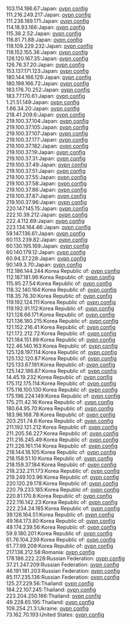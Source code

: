 103.114.186.67:Japan: [ovpn config](vpn/103_114_186_67.ovpn)  
111.216.249.217:Japan: [ovpn config](vpn/111_216_249_217.ovpn)  
111.238.189.171:Japan: [ovpn config](vpn/111_238_189_171.ovpn)  
114.18.93.166:Japan: [ovpn config](vpn/114_18_93_166.ovpn)  
115.38.2.52:Japan: [ovpn config](vpn/115_38_2_52.ovpn)  
116.81.71.88:Japan: [ovpn config](vpn/116_81_71_88.ovpn)  
118.109.229.232:Japan: [ovpn config](vpn/118_109_229_232.ovpn)  
118.152.155.36:Japan: [ovpn config](vpn/118_152_155_36.ovpn)  
126.120.167.35:Japan: [ovpn config](vpn/126_120_167_35.ovpn)  
126.76.37.20:Japan: [ovpn config](vpn/126_76_37_20.ovpn)  
153.137.171.123:Japan: [ovpn config](vpn/153_137_171_123.ovpn)  
180.144.166.129:Japan: [ovpn config](vpn/180_144_166_129.ovpn)  
180.199.166.72:Japan: [ovpn config](vpn/180_199_166_72.ovpn)  
183.176.70.252:Japan: [ovpn config](vpn/183_176_70_252.ovpn)  
183.77.170.61:Japan: [ovpn config](vpn/183_77_170_61.ovpn)  
1.21.51.149:Japan: [ovpn config](vpn/1_21_51_149.ovpn)  
1.66.34.20:Japan: [ovpn config](vpn/1_66_34_20.ovpn)  
218.41.209.6:Japan: [ovpn config](vpn/218_41_209_6.ovpn)  
219.100.37.104:Japan: [ovpn config](vpn/219_100_37_104.ovpn)  
219.100.37.105:Japan: [ovpn config](vpn/219_100_37_105.ovpn)  
219.100.37.107:Japan: [ovpn config](vpn/219_100_37_107.ovpn)  
219.100.37.177:Japan: [ovpn config](vpn/219_100_37_177.ovpn)  
219.100.37.182:Japan: [ovpn config](vpn/219_100_37_182.ovpn)  
219.100.37.19:Japan: [ovpn config](vpn/219_100_37_19.ovpn)  
219.100.37.31:Japan: [ovpn config](vpn/219_100_37_31.ovpn)  
219.100.37.49:Japan: [ovpn config](vpn/219_100_37_49.ovpn)  
219.100.37.51:Japan: [ovpn config](vpn/219_100_37_51.ovpn)  
219.100.37.55:Japan: [ovpn config](vpn/219_100_37_55.ovpn)  
219.100.37.58:Japan: [ovpn config](vpn/219_100_37_58.ovpn)  
219.100.37.86:Japan: [ovpn config](vpn/219_100_37_86.ovpn)  
219.100.37.87:Japan: [ovpn config](vpn/219_100_37_87.ovpn)  
219.100.37.96:Japan: [ovpn config](vpn/219_100_37_96.ovpn)  
220.147.145.15:Japan: [ovpn config](vpn/220_147_145_15.ovpn)  
222.10.39.212:Japan: [ovpn config](vpn/222_10_39_212.ovpn)  
222.4.112.69:Japan: [ovpn config](vpn/222_4_112_69.ovpn)  
223.134.164.46:Japan: [ovpn config](vpn/223_134_164_46.ovpn)  
59.147.136.61:Japan: [ovpn config](vpn/59_147_136_61.ovpn)  
60.113.239.82:Japan: [ovpn config](vpn/60_113_239_82.ovpn)  
60.130.195.169:Japan: [ovpn config](vpn/60_130_195_169.ovpn)  
60.140.179.12:Japan: [ovpn config](vpn/60_140_179_12.ovpn)  
60.94.37.228:Japan: [ovpn config](vpn/60_94_37_228.ovpn)  
90.149.3.70:Japan: [ovpn config](vpn/90_149_3_70.ovpn)  
112.186.144.244:Korea Republic of: [ovpn config](vpn/112_186_144_244.ovpn)  
112.187.181.96:Korea Republic of: [ovpn config](vpn/112_187_181_96.ovpn)  
115.95.27.54:Korea Republic of: [ovpn config](vpn/115_95_27_54.ovpn)  
118.32.140.164:Korea Republic of: [ovpn config](vpn/118_32_140_164.ovpn)  
118.35.76.30:Korea Republic of: [ovpn config](vpn/118_35_76_30.ovpn)  
119.192.124.111:Korea Republic of: [ovpn config](vpn/119_192_124_111.ovpn)  
119.192.91.112:Korea Republic of: [ovpn config](vpn/119_192_91_112.ovpn)  
121.128.66.171:Korea Republic of: [ovpn config](vpn/121_128_66_171.ovpn)  
121.136.180.215:Korea Republic of: [ovpn config](vpn/121_136_180_215.ovpn)  
121.152.216.41:Korea Republic of: [ovpn config](vpn/121_152_216_41.ovpn)  
121.172.212.72:Korea Republic of: [ovpn config](vpn/121_172_212_72.ovpn)  
121.184.151.89:Korea Republic of: [ovpn config](vpn/121_184_151_89.ovpn)  
122.46.140.163:Korea Republic of: [ovpn config](vpn/122_46_140_163.ovpn)  
125.128.197.114:Korea Republic of: [ovpn config](vpn/125_128_197_114.ovpn)  
125.132.120.87:Korea Republic of: [ovpn config](vpn/125_132_120_87.ovpn)  
125.133.67.191:Korea Republic of: [ovpn config](vpn/125_133_67_191.ovpn)  
125.142.186.87:Korea Republic of: [ovpn config](vpn/125_142_186_87.ovpn)  
14.45.19.232:Korea Republic of: [ovpn config](vpn/14_45_19_232.ovpn)  
175.112.175.114:Korea Republic of: [ovpn config](vpn/175_112_175_114.ovpn)  
175.116.100.130:Korea Republic of: [ovpn config](vpn/175_116_100_130.ovpn)  
175.196.224.149:Korea Republic of: [ovpn config](vpn/175_196_224_149.ovpn)  
175.211.42.16:Korea Republic of: [ovpn config](vpn/175_211_42_16.ovpn)  
180.64.95.70:Korea Republic of: [ovpn config](vpn/180_64_95_70.ovpn)  
183.96.168.78:Korea Republic of: [ovpn config](vpn/183_96_168_78.ovpn)  
203.251.74.6:Korea Republic of: [ovpn config](vpn/203_251_74_6.ovpn)  
211.192.121.212:Korea Republic of: [ovpn config](vpn/211_192_121_212.ovpn)  
211.205.56.227:Korea Republic of: [ovpn config](vpn/211_205_56_227.ovpn)  
211.216.245.49:Korea Republic of: [ovpn config](vpn/211_216_245_49.ovpn)  
211.226.161.114:Korea Republic of: [ovpn config](vpn/211_226_161_114.ovpn)  
218.144.18.105:Korea Republic of: [ovpn config](vpn/218_144_18_105.ovpn)  
218.158.51.10:Korea Republic of: [ovpn config](vpn/218_158_51_10.ovpn)  
218.159.37.184:Korea Republic of: [ovpn config](vpn/218_159_37_184.ovpn)  
218.232.211.173:Korea Republic of: [ovpn config](vpn/218_232_211_173.ovpn)  
219.249.103.96:Korea Republic of: [ovpn config](vpn/219_249_103_96.ovpn)  
220.120.29.178:Korea Republic of: [ovpn config](vpn/220_120_29_178.ovpn)  
220.79.233.185:Korea Republic of: [ovpn config](vpn/220_79_233_185.ovpn)  
220.81.170.8:Korea Republic of: [ovpn config](vpn/220_81_170_8.ovpn)  
222.116.142.23:Korea Republic of: [ovpn config](vpn/222_116_142_23.ovpn)  
222.234.24.185:Korea Republic of: [ovpn config](vpn/222_234_24_185.ovpn)  
39.126.164.51:Korea Republic of: [ovpn config](vpn/39_126_164_51.ovpn)  
49.164.173.80:Korea Republic of: [ovpn config](vpn/49_164_173_80.ovpn)  
49.174.239.56:Korea Republic of: [ovpn config](vpn/49_174_239_56.ovpn)  
59.9.180.201:Korea Republic of: [ovpn config](vpn/59_9_180_201.ovpn)  
61.76.104.239:Korea Republic of: [ovpn config](vpn/61_76_104_239.ovpn)  
61.77.99.208:Korea Republic of: [ovpn config](vpn/61_77_99_208.ovpn)  
217.138.212.58:Romania: [ovpn config](vpn/217_138_212_58.ovpn)  
178.186.222.228:Russian Federation: [ovpn config](vpn/178_186_222_228.ovpn)  
37.21.247.209:Russian Federation: [ovpn config](vpn/37_21_247_209.ovpn)  
46.191.181.203:Russian Federation: [ovpn config](vpn/46_191_181_203.ovpn)  
85.117.235.136:Russian Federation: [ovpn config](vpn/85_117_235_136.ovpn)  
125.27.229.56:Thailand: [ovpn config](vpn/125_27_229_56.ovpn)  
184.22.107.245:Thailand: [ovpn config](vpn/184_22_107_245.ovpn)  
223.204.250.166:Thailand: [ovpn config](vpn/223_204_250_166.ovpn)  
49.228.65.195:Thailand: [ovpn config](vpn/49_228_65_195.ovpn)  
109.254.21.3:Ukraine: [ovpn config](vpn/109_254_21_3.ovpn)  
73.162.70.193:United States: [ovpn config](vpn/73_162_70_193.ovpn)  
